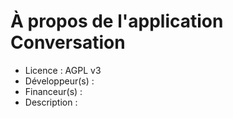 # À propos de l'application Conversation

- Licence : AGPL v3
- Développeur(s) :
- Financeur(s) :
- Description :
